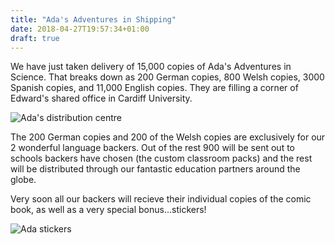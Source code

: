 ```yaml
---
title: "Ada's Adventures in Shipping"
date: 2018-04-27T19:57:34+01:00
draft: true
---
```

We have just taken delivery of 15,000 copies of Ada's Adventures in Science. That breaks down as 200 German copies, 800 Welsh copies, 3000 Spanish copies, and 11,000 English copies. They are filling a corner of Edward's shared office in Cardiff University.

![Ada's distribution centre](/media/ada_shipping.jpg)

The 200 German copies and 200 of the Welsh copies are exclusively for our 2 wonderful language backers. Out of the rest 900 will be sent out to schools backers have chosen (the custom classroom packs) and the rest will be distributed through our fantastic education partners around the globe.

Very soon all our backers will recieve their individual copies of the comic book, as well as a very special bonus...stickers!

![Ada stickers](/media/stickers.jpg)
